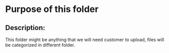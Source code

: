 # Purpose of this folder

## Description: 

This folder might be anything that we will need customer to upload, files will be categorized in different folder.